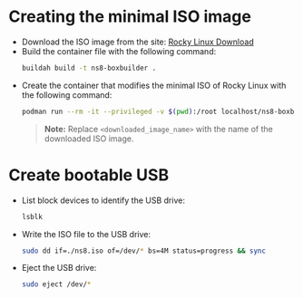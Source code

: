 # Creating the minimal ISO image

- Download the ISO image from the site: [Rocky Linux Download](https://rockylinux.org/download)
- Build the container file with the following command:
   ```sh
   buildah build -t ns8-boxbuilder .
   ```
- Create the container that modifies the minimal ISO of Rocky Linux with the following command:
   ```sh
   podman run --rm -it --privileged -v $(pwd):/root localhost/ns8-boxbuilder mkksiso --cmdline "inst.ks=https://raw.githubusercontent.com/tommaso-ascani/rocky-ns8/refs/heads/main/ks.cfg" <downloaded_image_name>.iso ns8.iso
   ```
   > **Note:** Replace `<downloaded_image_name>` with the name of the downloaded ISO image.

# Create bootable USB

- List block devices to identify the USB drive:
   ```sh
   lsblk
   ```
- Write the ISO file to the USB drive:
   ```sh
   sudo dd if=./ns8.iso of=/dev/* bs=4M status=progress && sync
   ```
- Eject the USB drive:
   ```sh
   sudo eject /dev/*
   ```